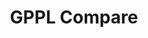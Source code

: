 ---
title: GPPL Compare

language_tabs: # must be one of https://git.io/vQNgJ
  - csharp: C#
  - python: Python
  - rust: Rust

toc_footers:
  - <p>GPPL<p>

includes:
  - gppl/introduction
  - gppl/introduction/about
  - gppl/comments
  - gppl/comments/line-comments
  - gppl/comments/block-comments
  - gppl/comments/documentation-comments
  - gppl/token
  # - gppl/token/literal
  # - gppl/token/literal/boolean-literal
  # - gppl/token/literal/numeric-literal
  # - gppl/token/literal/textual-literal
  # - gppl/token/reserved
  # - gppl/token/reserved/keywords
  # - gppl/token/reserved/operators
  # - gppl/token/identifier
  # - gppl/token/punctuation
  # - gppl/type
  # - gppl/type/atomic
  # - gppl/type/atomic/bool
  # - gppl/type/atomic/bytes
  # - gppl/type/atomic/number
  # - gppl/type/atomic/number/natural
  # - gppl/type/atomic/number/integer
  # - gppl/type/atomic/number/rational
  # - gppl/type/atomic/number/floating-point
  # - gppl/type/atomic/number/complex
  # - gppl/type/atomic/text
  # - gppl/type/atomic/text/character
  # - gppl/type/composite
  # - gppl/type/composite/text
  # - gppl/type/composite/text/string
  # - gppl/type/composite/homogeneous
  # - gppl/type/composite/homogeneous/array
  # - gppl/type/composite/heterogeneous
  # - gppl/type/composite/heterogeneous/tuple
  # - gppl/type/composite/heterogeneous/struct
  # - gppl/expression
  # - gppl/variable
  # - gppl/statement
  # - gppl/sequence
  # - gppl/condition
  # - gppl/repetition
  # - gppl/repetition/iteration
  # - gppl/repetition/recursion
  # - gppl/function

search: true

code_clipboard: true

lang_switch: true

meta:
  - name: description
    content: General Purpose Programming Language Comparison
---